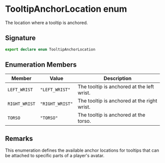 # TooltipAnchorLocation enum

The location where a tooltip is anchored.

## Signature

```typescript
export declare enum TooltipAnchorLocation
```

## Enumeration Members

| Member | Value | Description |
|--------|-------|-------------|
| `LEFT_WRIST` | `"LEFT_WRIST"` | The tooltip is anchored at the left wrist. |
| `RIGHT_WRIST` | `"RIGHT_WRIST"` | The tooltip is anchored at the right wrist. |
| `TORSO` | `"TORSO"` | The tooltip is anchored at the torso. |

## Remarks

This enumeration defines the available anchor locations for tooltips that can be attached to specific parts of a player's avatar.